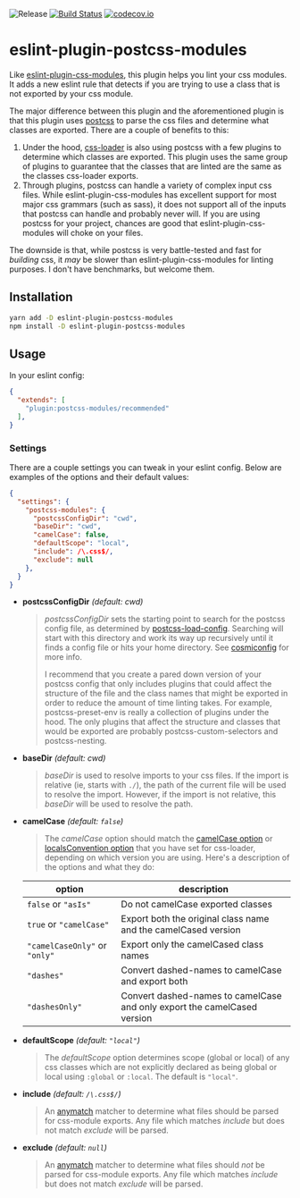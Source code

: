 ![Release](https://img.shields.io/npm/v/eslint-plugin-postcss-modules.svg)
[![Build Status](https://travis-ci.com/bmatcuk/eslint-plugin-postcss-modules.svg?branch=master)](https://travis-ci.com/bmatcuk/eslint-plugin-postcss-modules)
[![codecov.io](https://img.shields.io/codecov/c/github/bmatcuk/eslint-plugin-postcss-modules.svg?branch=master)](https://codecov.io/github/bmatcuk/eslint-plugin-postcss-modules?branch=master)

# eslint-plugin-postcss-modules
Like [eslint-plugin-css-modules], this plugin helps you lint your css modules.
It adds a new eslint rule that detects if you are trying to use a class that is
not exported by your css module.

The major difference between this plugin and the aforementioned plugin is that
this plugin uses [postcss] to parse the css files and determine what classes
are exported. There are a couple of benefits to this:

1. Under the hood, [css-loader] is also using postcss with a few plugins to
   determine which classes are exported. This plugin uses the same group of
   plugins to guarantee that the classes that are linted are the same as the
   classes css-loader exports.
2. Through plugins, postcss can handle a variety of complex input css files.
   While eslint-plugin-css-modules has excellent support for most major css
   grammars (such as sass), it does not support all of the inputs that postcss
   can handle and probably never will. If you are using postcss for your
   project, chances are good that eslint-plugin-css-modules will choke on your
   files.

The downside is that, while postcss is very battle-tested and fast for
_building_ css, it _may_ be slower than eslint-plugin-css-modules for linting
purposes. I don't have benchmarks, but welcome them.

## Installation
```bash
yarn add -D eslint-plugin-postcss-modules
npm install -D eslint-plugin-postcss-modules
```

## Usage
In your eslint config:
```json
{
  "extends": [
    "plugin:postcss-modules/recommended"
  ],
}
```

### Settings
There are a couple settings you can tweak in your eslint config. Below are
examples of the options and their default values:
```json
{
  "settings": {
    "postcss-modules": {
      "postcssConfigDir": "cwd",
      "baseDir": "cwd",
      "camelCase": false,
      "defaultScope": "local",
      "include": /\.css$/,
      "exclude": null
    },
  }
}
```

* **postcssConfigDir** _(default: cwd)_
  > _postcssConfigDir_ sets the starting point to search for the postcss config
  > file, as determined by [postcss-load-config]. Searching will start with
  > this directory and work its way up recursively until it finds a config file
  > or hits your home directory. See [cosmiconfig] for more info.
  >
  > I recommend that you create a pared down version of your postcss config
  > that only includes plugins that could affect the structure of the file and
  > the class names that might be exported in order to reduce the amount of
  > time linting takes. For example, postcss-preset-env is really a collection
  > of plugins under the hood. The only plugins that affect the structure and
  > classes that would be exported are probably postcss-custom-selectors and
  > postcss-nesting.

* **baseDir** _(default: cwd)_
  > _baseDir_ is used to resolve imports to your css files. If the import is
  > relative (ie, starts with `./`), the path of the current file will be used
  > to resolve the import. However, if the import is not relative, this
  > _baseDir_ will be used to resolve the path.

* **camelCase** _(default: `false`)_
  > The _camelCase_ option should match the [camelCase option] or
  > [localsConvention option] that you have set for css-loader, depending on
  > which version you are using. Here's a description of the options and what
  > they do:

  | option                        | description                                                              |
  | ----------------------------- | ------------------------------------------------------------------------ |
  | `false` or `"asIs"`           | Do not camelCase exported classes                                        |
  | `true` or `"camelCase"`       | Export both the original class name and the camelCased version           |
  | `"camelCaseOnly"` or `"only"` | Export only the camelCased class names                                   |
  | `"dashes"`                    | Convert dashed-names to camelCase and export both                        |
  | `"dashesOnly"`                | Convert dashed-names to camelCase and only export the camelCased version |

* **defaultScope** _(default: `"local"`)_
  > The _defaultScope_ option determines scope (global or local) of any css
  > classes which are not explicitly declared as being global or local using
  > `:global` or `:local`. The default is `"local"`.

* **include** _(default: `/\.css$/`)_
  > An [anymatch] matcher to determine what files should be parsed for
  > css-module exports. Any file which matches _include_ but does not match
  > _exclude_ will be parsed.

* **exclude** _(default: `null`)_
  > An [anymatch] matcher to determine what files should _not_ be parsed for
  > css-module exports. Any file which matches _include_ but does not match
  > _exclude_ will be parsed.

[anymatch]: https://github.com/micromatch/anymatch
[camelCase option]: https://github.com/webpack-contrib/css-loader/tree/v2.1.1#camelcase
[cosmiconfig]: https://github.com/davidtheclark/cosmiconfig
[css-loader]: https://github.com/webpack-contrib/css-loader
[eslint-plugin-css-modules]: https://github.com/atfzl/eslint-plugin-css-modules
[localsConvention option]: https://github.com/webpack-contrib/css-loader/tree/v3.0.0#localsconvention
[postcss]: https://postcss.org/
[postcss-load-config]: https://github.com/michael-ciniawsky/postcss-load-config
